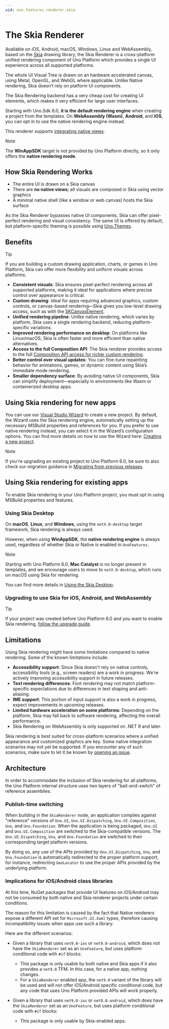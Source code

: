 ```yaml
---
uid: uno.features.renderer.skia
---
```


# The Skia Renderer

Available on iOS, Android, macOS, Windows, Linux and WebAssembly, based on the [Skia](https://skia.org) drawing library, the Skia Renderer is a cross-platform unified rendering component of Uno Platform which provides a single UI experience across all supported platforms.

The whole UI Visual Tree is drawn on an hardware accelerated canvas, using Metal, OpenGL, and WebGL where applicable. Unlike Native rendering, Skia doesn’t rely on platform UI components.

The Skia Rendering backend has a very cheap cost for creating UI elements, which makes it very efficient for large user interfaces.

Starting with Uno.Sdk 6.0, **it is the default rendering engine** when creating a project from the templates. On **WebAssembly (Wasm)**, **Android**, and **iOS**, you can opt in to use the native rendering engine instead.

This renderer supports [integrating native views](xref:Uno.Skia.Embedding.Native).

> [!NOTE]
> The **WinAppSDK** target is not provided by Uno Platform directly, so it only offers the **native rendering mode**.

## How Skia Rendering Works

- The entire UI is drawn on a Skia canvas
- There are **no native views**; all visuals are composed in Skia using vector graphics
- A minimal native shell (like a window or web canvas) hosts the Skia surface

As the Skia Renderer bypasses native UI components, Skia can offer pixel-perfect rendering and visual consistency. The same UI is offered by default, but platform-specific theming is possible using [Uno.Themes](xref:Uno.Themes.Overview).

## Benefits

> [!TIP]
> If you are building a custom drawing application, charts, or games in Uno Platform, Skia can offer more flexibility and uniform visuals across platforms.

- **Consistent visuals**: Skia ensures pixel-perfect rendering across all supported platforms, making it ideal for applications where precise control over appearance is critical.
- **Custom drawing**: Ideal for apps requiring advanced graphics, custom controls, or canvas-based rendering—Skia gives you low-level drawing access, such as with the [SKCanvasElement](xref:Uno.Controls.SKCanvasElement).
- **Unified rendering pipeline**: Unlike native rendering, which varies by platform, Skia uses a single rendering backend, reducing platform-specific variations.
- **Improved rendering performance on desktop**: On platforms like Linux/macOS, Skia is often faster and more efficient than native alternatives.
- **Access to the full Composition API**: The Skia renderer provides access to the full [Composition API access for richer custom rendering](https://learn.microsoft.com/en-us/windows/apps/windows-app-sdk/composition).
- **Better control over visual updates**: You can fine-tune repainting behavior for animations, games, or dynamic content using Skia’s immediate mode rendering.
- **Smaller dependency surface**: By avoiding native UI components, Skia can simplify deployment—especially in environments like Wasm or containerized desktop apps.

## Using Skia rendering for new apps

You can use our [Visual Studio Wizard](xref:Uno.GettingStarted.UsingWizard) to create a new project. By default, the Wizard uses the Skia rendering engine, automatically setting up the necessary MSBuild properties and references for you. If you prefer to use native rendering instead, you can select it in the Wizard’s configuration options. You can find more details on how to use the Wizard here: [Creating a new project](xref:Uno.GettingStarted.UsingWizard).

> [!NOTE]
> If you're upgrading an existing project to Uno Platform 6.0, be sure to also check our migration guidance in [Migrating from previous releases](xref:Uno.Development.MigratingFromPreviousReleases).

## Using Skia rendering for existing apps

To enable Skia rendering in your Uno Platform project, you must opt in using MSBuild properties and features.

### Using Skia Desktop

On **macOS**, **Linux**, and **Windows**, using the `netX.0-desktop` target framework, Skia rendering is always used.

However, when using **WinAppSDK**, the **native rendering engine** is always used, regardless of whether Skia or Native is enabled in `UnoFeatures`.

> [!NOTE]
> Starting with Uno Platform 6.0, **Mac Catalyst** is no longer present in templates, and we encourage users to move to `netX.0-desktop`, which runs on macOS using Skia for rendering.

You can find more details in [Using the Skia Desktop](xref:Uno.Skia.Desktop).

### Upgrading to use Skia for iOS, Android, and WebAssembly

> [!TIP]
> If your project was created before Uno Platform 6.0 and you want to enable Skia rendering, [follow the upgrade guide](xref:Uno.Development.MigratingToUno6).

## Limitations

Using Skia rendering might have some limitations compared to native rendering. Some of the known limitations include:

- **Accessibility support**: Since Skia doesn't rely on native controls, accessibility tools (e.g., screen readers) are a work in progress. We're actively improving accessibility support in future releases.
- **Text rendering differences**: Font rendering may not match platform-specific expectations due to differences in text shaping and anti-aliasing.
- **IME support**: This portion of input support is also a work in progress, expect improvements in upcoming releases.
- **Limited hardware acceleration on some platforms**: Depending on the platform, Skia may fall back to software rendering, affecting the overall performance.
- Skia Rendering on WebAssembly is only supported on .NET 9 and later.

Skia rendering is best suited for cross-platform scenarios where a unified appearance and customized graphics are key. Some native integration scenarios may not yet be supported. If you encounter any of such scenarios, make sure to let it be known by [opening an issue](https://github.com/unoplatform/uno/issues).

## Architecture

In order to accommodate the inclusion of Skia rendering for all platforms, the Uno Platform internal structure uses two layers of "bait-and-switch" of reference assemblies.

### Publish-time switching

When building in the `SkiaRenderer` node, an application compiles against "reference" versions of `Uno.UI`, `Uno.UI.Dispatching`, `Uno.UI.Composition`, `Uno`, and `Uno.Foundation`. When the application is being packaged, `Uno.UI` and `Uno.UI.Composition` are switched to the Skia-compatible versions. The `Uno.UI.Dispatching`, `Uno`, and `Uno.Foundation` are switched to their corresponding target platform versions.

By doing so, any use of the APIs provided by `Uno.UI.Dispatching`, `Uno`, and `Uno.Foundation` is automatically redirected to the proper platform support, for instance, redirecting `GeoLocator` to use the proper APIs provided by the underlying platform.

### Implications for iOS/Android class libraries

At this time, NuGet packages that provide UI features on iOS/Android may not be consumed by both native and Skia renderer projects under certain conditions.

The reason for this limitation is caused by the fact that Native renderers expose a different API set for `Microsoft.UI.Xaml` types, therefore causing incompatibility issues when apps use such a library.

Here are the different scenarios:

- Given a library that uses `net9.0-ios` or `net9.0-android`, which does not have the `SkiaRenderer` set as an `UnoFeature`, but uses platform conditional code with `#if` blocks:

  - This package is only usable by both native and Skia apps if it also provides a `net9.0` TFM. In this case, for a native app, nothing changes.
  - For a `SkiaRenderer` enabled app, the `net9.0` variant of the library will be used and will not offer iOS/Android specific conditional code, but any code that uses Uno Platform provided APIs will work properly.

- Given a library that uses `net9.0-ios` or `net9.0-android`, which does have the `SkiaRenderer` set as an `UnoFeature`, but uses platform conditional code with `#if` blocks:

  - This package is only usable by Skia-enabled apps.

